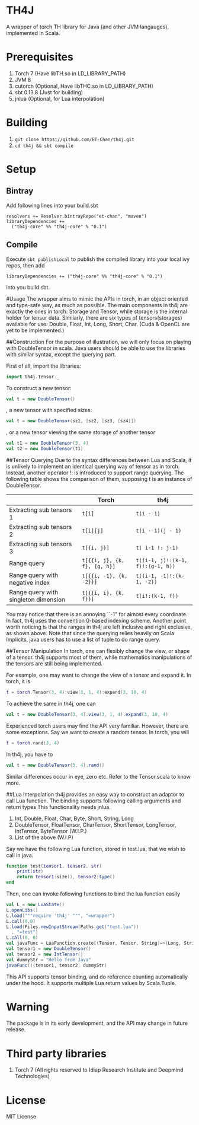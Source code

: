 # TH4J
A wrapper of torch TH library for Java (and other JVM langauges), implemented in Scala.

# Prerequisites
1. Torch 7 (Have libTH.so in LD_LIBRARY_PATH)
2. JVM 8
3. cutorch (Optional, Have libTHC.so in LD_LIBRARY_PATH)
4. sbt 0.13.8 (Just for building)
5. jnlua (Optional, for Lua interpolation)

# Building
1. `git clone https://github.com/ET-Chan/th4j.git`
2. `cd th4j && sbt compile`

# Setup
## Bintray
Add following lines into your build.sbt
```
resolvers += Resolver.bintrayRepo("et-chan", "maven")
libraryDependencies +=
  ("th4j-core" %% "th4j-core" % "0.1")
```
## Compile
Execute `sbt publishLocal` to publish the compiled library into your local ivy repos, then add 
```
libraryDependencies += ("th4j-core" %% "th4j-core" % "0.1")
```
into you build.sbt.

#Usage
The wrapper aims to mimic the APIs in torch, in an object oriented and type-safe way, as much as possible. The main components in th4j are exactly the ones in torch: Storage and Tensor, while storage is the internal holder for tensor data. Similarly, there are six types of tensors(storages) available for use: Double, Float, Int, Long, Short, Char. (Cuda & OpenCL are yet to be implemented.)

##Construction
For the purpose of illustration, we will only focus on playing with DoubleTensor in scala. Java users should be able to use the libraries with similar syntax, except the querying part.

First of all, import the libraries:

```scala
import th4j.Tensor._
```

To construct a new tensor:

```scala
val t = new DoubleTensor()
```

, a new tensor with specified sizes:

```scala
val t = new DoubleTensor(sz1, [sz2, [sz3, [sz4]])
```

, or a new tensor viewing the same storage of another tensor
 
```scala
val t1 = new DoubleTensor(3, 4)
val t2 = new DoubleTensor(t1)
```

##Tensor Querying
Due to the syntax differences between Lua and Scala, it is unlikely to implement an identical querying way of tensor as in torch. Instead, another operator !: is introduced to support range querying. The following table shows the comparison of them, supposing t is an instance of DoubleTensor.

|                               | Torch                    | th4j           | 
|-------------------------------| -------------------------|----------------| 
|Extracting sub tensors 1       | `t[i]`                   | `t(i - 1)` | 
|Extracting sub tensors 2       | `t[i][j]`      | `t(i - 1)(j - 1)`     | 
|Extracting sub tensors 3       |`t[{i, j}]` |`t( i-1 !: j-1)`|
|Range query                    | `t[{{i, j}, {k, f}, {g, h}]`    | `t((i-1, j)!:(k-1, f)!:(g-1, h))`      | 
|Range query with negative index| `t[{{i, -1}, {k, -2}}]`  |`t((i-1, -1)!:(k-1, -2))`|
|Range query with singleton dimension|`t[{{i, i}, {k, f}}]` | `t(i!:(k-1, f))`|

You may notice that there is an annoying ``-1" for almost every coordinate. In fact, th4j uses the convention 0-based indexing scheme. Another point worth noticing is that the ranges in th4j are left inclusive and right exclusive, as shown above. Note that since the querying relies heavily on Scala Implicits, java users has to use a list of tuple to do range query.


##Tensor Manipulation
In torch, one can flexibly change the view, or shape of a tensor. th4j supports most of them, while mathematics manipulations of the tensors are still being implemented.

For example, one may want to change the view of a tensor and expand it. In torch, it is

```lua
t = torch.Tensor(3, 4):view(3, 1, 4):expand(3, 10, 4)
```

To achieve the same in th4j, one can

```scala
val t = new DoubleTensor(3, 4).view(3, 1, 4).expand(3, 10, 4)
```

Experienced torch users may find the API very familiar. However, there are some exceptions. Say we want to create a random tensor. In torch, you will

```lua
t = torch.rand(3, 4)
```

In th4j, you have to 

```scala
val t = new DoubleTensor(3, 4).rand()
```

Similar differences occur in eye, zero etc. Refer to the Tensor.scala to know more.



##Lua Interpolation
th4j provides an easy way to construct an adaptor to call Lua function. The binding supports following calling arguments and return types
This functionality needs jnlua.

1. Int, Double, Float, Char, Byte, Short, String, Long
2. DoubleTensor, FloatTensor, CharTensor, ShortTensor, LongTensor, IntTensor, ByteTensor (W.I.P.)
3. List of the above (W.I.P)

Say we have the following Lua function, stored in test.lua, that we wish to call in java.

```lua
function test(tensor1, tensor2, str)
    print(str)
    return tensor1:size(), tensor2:type()
end
```

Then, one can invoke following functions to bind the lua function easily

```scala
val L = new LuaState()
L.openLibs()
L.load("""require 'th4j' """, "=wrapper")
L.call(0,0)
L.load(Files.newInputStream(Paths.get("test.lua"))
  , "=test")
L.call(0, 0)
val javaFunc = LuaFunction.create[(Tensor, Tensor, String)=>(Long, String)]("test", L)
val tensor1 = new DoubleTensor()
val tensor2 = new IntTensor()
val dummyStr = "Hello from Java"
javaFunc()(tensor1, tensor2, dummyStr)
```

This API supports tensor binding, and do reference counting automatically under the hood. It supports multiple Lua return values by Scala.Tuple.

# Warning
The package is in its early development, and the API may change in future release.

# Third party libraries
1. Torch 7 (All rights reserved to Idiap Research Institute and Deepmind Technologies)

# License
MIT License